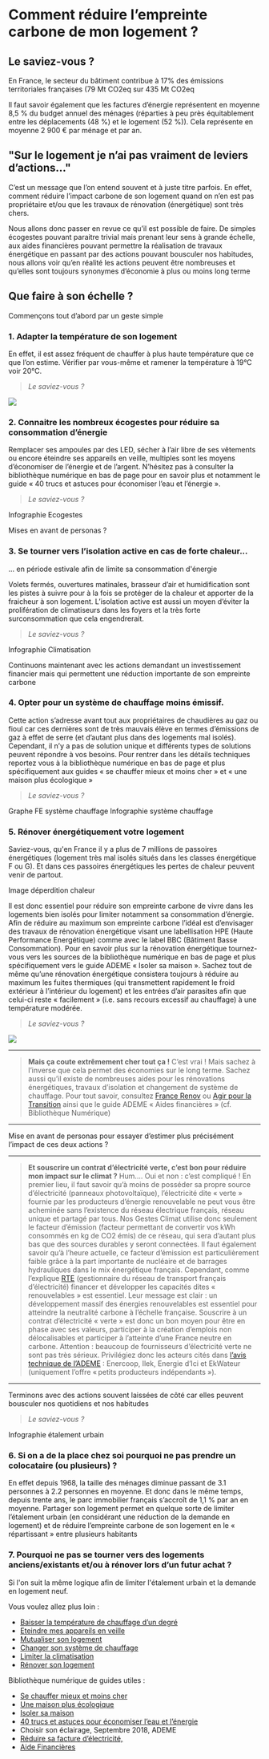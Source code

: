 # **Comment réduire l’empreinte carbone de mon logement ?**

## Le saviez-vous ?
En France, le secteur du bâtiment contribue à 17% des émissions territoriales françaises (79 Mt CO2eq sur 435 Mt CO2eq

 
Il faut savoir également que les factures d’énergie représentent en moyenne 8,5 % du budget annuel des ménages (réparties à peu près équitablement entre les déplacements (48 %) et le logement (52 %)). Cela représente en moyenne 2 900 € par ménage et par an.

## **"Sur le logement je n’ai pas vraiment de leviers d’actions…"**
C’est un message que l’on entend souvent et à juste titre parfois. En effet, comment réduire l’impact carbone de son logement quand on n’en est pas propriétaire et/ou que les travaux de rénovation (énergétique) sont très chers.

Nous allons donc passer en revue ce qu’il est possible de faire. De simples écogestes pouvant paraitre trivial mais prenant leur sens à grande échelle, aux aides financières pouvant permettre la réalisation de travaux énergétique en passant par des actions pouvant bousculer nos habitudes, nous allons voir qu’en réalité les actions peuvent être nombreuses et qu’elles sont toujours synonymes d’économie à plus ou moins long terme

## **Que faire à son échelle ?** 

Commençons tout d’abord par un geste simple

### 1. Adapter la température de son logement

En effet, il est assez fréquent de chauffer à plus haute température que ce que l’on estime. Vérifier par vous-même et ramener la température à 19°C voir 20°C.

> _Le saviez-vous ?_
> 
![](https://ecolab-data.netlify.app/images/Chiffres-cles_limiter_temperature_logement.png)

### 2. Connaitre les nombreux écogestes pour réduire sa consommation d’énergie

Remplacer ses ampoules par des LED, sécher à l’air libre de ses vêtements ou encore éteindre ses appareils en veille, multiples sont les moyens d’économiser de l’énergie et de l’argent. N’hésitez pas à consulter la bibliothèque numérique en bas de page pour en savoir plus et notamment le guide « 40 trucs et astuces pour économiser l’eau et l’énergie ».

> _Le saviez-vous ?_
> 
Infographie Ecogestes

Mises en avant de personas ? 

### 3. Se tourner vers l’isolation active en cas de forte chaleur...

... en période estivale afin de limite sa consommation d'énergie

Volets fermés, ouvertures matinales, brasseur d’air et humidification sont les pistes à suivre pour à la fois se protéger de la chaleur et apporter de la fraicheur à son logement. L’isolation active est aussi un moyen d’éviter la prolifération de climatiseurs dans les foyers et la très forte surconsommation que cela engendrerait.

> _Le saviez-vous ?_
> 
Infographie Climatisation


Continuons maintenant avec les actions demandant un investissement financier mais qui permettent une réduction importante de son empreinte carbone

### 4. Opter pour un système de chauffage moins émissif. 

Cette action s’adresse avant tout aux propriétaires de chaudières au gaz ou fioul car ces dernières sont de très mauvais élève en termes d’émissions de gaz à effet de serre (et d’autant plus dans des logements mal isolés). Cependant, il n’y a pas de solution unique et différents types de solutions peuvent répondre à vos besoins. Pour rentrer dans les détails techniques reportez vous à la bibliothèque numérique en bas de page et plus spécifiquement aux guides « se chauffer mieux et moins cher » et « une maison plus écologique »

> _Le saviez-vous ?_
> 
Graphe FE système chauffage
Infographie système chauffage

### 5.	Rénover énergétiquement votre logement
Saviez-vous, qu'en France il y a plus de 7 millions de passoires énergétiques (logement très mal isolés situés dans les classes énergétique F ou G). Et dans ces passoires énergétiques les pertes de chaleur peuvent venir de partout. 

Image déperdition chaleur

Il est donc essentiel pour réduire son empreinte carbone de vivre dans les logements bien isolés pour limiter notamment sa consommation d’énergie. Afin de réduire au maximum son empreinte carbone l’idéal est d’envisager des travaux de rénovation énergétique visant une labellisation HPE (Haute Performance Energétique) comme avec le label BBC (Bâtiment Basse Consommation). Pour en savoir plus sur la rénovation énergétique tournez-vous vers les sources de la bibliothèque numérique en bas de page et plus spécifiquement vers le guide ADEME « Isoler sa maison ». Sachez tout de même qu’une rénovation énergétique consistera toujours à réduire au maximum les fuites thermiques (qui transmettent rapidement le froid extérieur à l’intérieur du logement) et les entrées d’air parasites afin que celui-ci reste « facilement » (i.e. sans recours excessif au chauffage) à une température modérée.

> _Le saviez-vous ?_
> 
![](https://ecolab-data.netlify.app/images/Chiffres-cles_renovation_energetique_bati_v2.png)

-------------
> **Mais ça coute extrêmement cher tout ça !**
C’est vrai ! Mais sachez à l’inverse que cela permet des économies sur le long terme. Sachez aussi qu’il existe de nombreuses aides pour les rénovations énergétiques, travaux d’isolation et changement de système de chauffage. Pour tout savoir, consultez [France Renov](https://france-renov.gouv.fr/fr/trouver-un-conseiller) ou [Agir pour la Transition](https://agirpourlatransition.ademe.fr/particuliers/finances/aides-a-renovation) ainsi que le guide ADEME « Aides financières » (cf. Bibliothèque Numérique)
-------------

Mise en avant de personas pour essayer d’estimer plus précisément l’impact de ces deux actions ?

-------------
> **Et souscrire un contrat d’électricité verte, c’est bon pour réduire mon impact sur le climat ?**
Hum…. Oui et non : c’est compliqué !
En premier lieu, il faut savoir qu’à moins de posséder sa propre source d’électricité (panneaux photovoltaïque), l’électricité dite « verte » fournie par les producteurs d’énergie renouvelable ne peut vous être acheminée sans l’existence du réseau électrique français, réseau unique et partagé par tous. Nos Gestes Climat utilise donc seulement le facteur d’émission (facteur permettant de convertir vos kWh consommés en kg de CO2 émis) de ce réseau, qui sera d’autant plus bas que des sources durables y seront connectées. 
Il faut également savoir qu’à l’heure actuelle, ce facteur d’émission est particulièrement faible grâce à la part importante de nucléaire et de barrages hydrauliques dans le mix énergétique français. Cependant, comme l’explique [RTE](https://assets.rte-france.com/prod/public/2021-12/Futurs-Energetiques-2050-principaux-resultats.pdf) (gestionnaire du réseau de transport français d’électricité) financer et développer les capacités dites « renouvelables » est essentiel. Leur message est clair : un développement massif des énergies renouvelables est essentiel pour atteindre la neutralité carbone à l’échelle française. Souscrire à un contrat d’électricité « verte » est donc un bon moyen pour être en phase avec ses valeurs, participer à la création d’emplois non délocalisables et participer à l’atteinte d’une France neutre en carbone.
Attention : beaucoup de fournisseurs d’électricité verte ne sont pas très sérieux. Privilégiez donc les acteurs cités dans [l’avis technique de l’ADEME](https://librairie.ademe.fr/energies-renouvelables-reseaux-et-stockage/1035-offres-d-electricite-verte.html) : Enercoop, Ilek, Energie d’Ici et EkWateur (uniquement l’offre « petits producteurs indépendants »).
-------------

Terminons avec des actions souvent laissées de côté car elles peuvent bousculer nos quotidiens et nos habitudes

> _Le saviez-vous ?_
> 
Infographie étalement urbain

### 6.	Si on a de la place chez soi pourquoi ne pas prendre un colocataire (ou plusieurs) ?
En effet depuis 1968, la taille des ménages diminue passant de 3.1 personnes à 2.2 personnes en moyenne. Et donc dans le même temps, depuis trente ans, le parc immobilier français s’accroît de 1,1 % par an en moyenne. Partager son logement permet en quelque sorte de limiter l’étalement urbain (en considérant une réduction de la demande en logement) et de réduire l’empreinte carbone de son logement en le « répartissant » entre plusieurs habitants

### 7.	Pourquoi ne pas se tourner vers des logements anciens/existants et/ou à rénover lors d’un futur achat ?

Si l'on suit la même logique afin de limiter l'étalement urbain et la demande en logement neuf.

Vous voulez allez plus loin :
-	[Baisser la température de chauffage d’un degré](https://nosgestesclimat.fr/actions/plus/logement/r%C3%A9novation-%C3%A9nerg%C3%A9tique)
-	[Eteindre mes appareils en veille](https://nosgestesclimat.fr/actions/plus/logement/%C3%A9teindre-appareils)
-	[Mutualiser son logement](https://nosgestesclimat.fr/actions/plus/logement/mutualiser)
-	[Changer son système de chauffage](https://nosgestesclimat.fr/actions/plus/logement/chaudi%C3%A8re-remplacement)
-	[Limiter la climatisation](https://nosgestesclimat.fr/actions/plus/logement/climatisation/r%C3%A9duction)
-	[Rénover son logement](https://nosgestesclimat.fr/actions/plus/logement/r%C3%A9novation-%C3%A9nerg%C3%A9tique)

Bibliothèque numérique de guides utiles :
-	[Se chauffer mieux et moins cher](https://librairie.ademe.fr/cadic/2222/guide-pratique-chauffer-mieux-moins-cher.pdf?modal=false)
-	[Une maison plus écologique](https://librairie.ademe.fr/urbanisme-et-batiment/1577-une-maison-plus-ecologique-9791029710353.html)
-	[Isoler sa maison](https://librairie.ademe.fr/cadic/2047/guide-pratique-isoler-sa-maison.pdf?modal=false)
-	[40 trucs et astuces pour économiser l’eau et l’énergie](https://librairie.ademe.fr/cadic/1001/guide-pratique-economiser-eau-energie.pdf?modal=false)
-	Choisir son éclairage, Septembre 2018, ADEME
-	[Réduire sa facture d’électricité,](https://librairie.ademe.fr/changement-climatique-et-energie/1966-reduire-sa-facture-d-electricite-9791029708275.html)
-	[Aide Financières](https://librairie.ademe.fr/urbanisme-et-batiment/4108-aides-financieres-2021-9791029717048.html)





